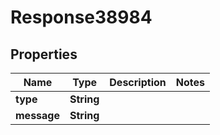 
# Response38984

## Properties
Name | Type | Description | Notes
------------ | ------------- | ------------- | -------------
**type** | **String** |  | 
**message** | **String** |  | 



